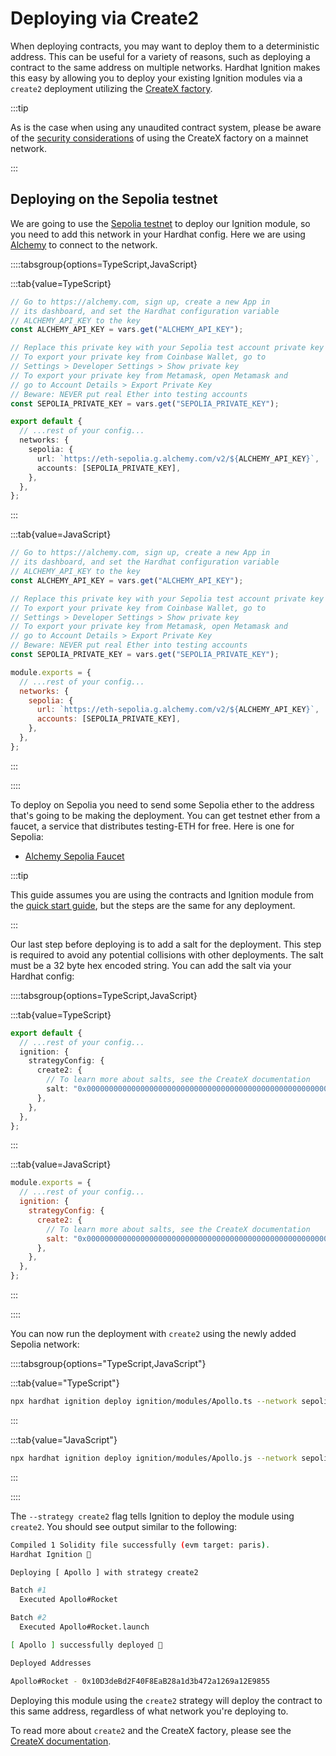# Deploying via Create2

When deploying contracts, you may want to deploy them to a deterministic address. This can be useful for a variety of reasons, such as deploying a contract to the same address on multiple networks. Hardhat Ignition makes this easy by allowing you to deploy your existing Ignition modules via a `create2` deployment utilizing the [CreateX factory](https://createx.rocks/).

:::tip

As is the case when using any unaudited contract system, please be aware of the [security considerations](https://github.com/pcaversaccio/createx?tab=readme-ov-file#security-considerations) of using the CreateX factory on a mainnet network.

:::

## Deploying on the Sepolia testnet

We are going to use the [Sepolia testnet](https://ethereum.org/en/developers/docs/networks/#sepolia) to deploy our Ignition module, so you need to add this network in your Hardhat config. Here we are using [Alchemy](https://alchemy.com/) to connect to the network.

::::tabsgroup{options=TypeScript,JavaScript}

:::tab{value=TypeScript}

```ts
// Go to https://alchemy.com, sign up, create a new App in
// its dashboard, and set the Hardhat configuration variable
// ALCHEMY_API_KEY to the key
const ALCHEMY_API_KEY = vars.get("ALCHEMY_API_KEY");

// Replace this private key with your Sepolia test account private key
// To export your private key from Coinbase Wallet, go to
// Settings > Developer Settings > Show private key
// To export your private key from Metamask, open Metamask and
// go to Account Details > Export Private Key
// Beware: NEVER put real Ether into testing accounts
const SEPOLIA_PRIVATE_KEY = vars.get("SEPOLIA_PRIVATE_KEY");

export default {
  // ...rest of your config...
  networks: {
    sepolia: {
      url: `https://eth-sepolia.g.alchemy.com/v2/${ALCHEMY_API_KEY}`,
      accounts: [SEPOLIA_PRIVATE_KEY],
    },
  },
};
```

:::

:::tab{value=JavaScript}

```js
// Go to https://alchemy.com, sign up, create a new App in
// its dashboard, and set the Hardhat configuration variable
// ALCHEMY_API_KEY to the key
const ALCHEMY_API_KEY = vars.get("ALCHEMY_API_KEY");

// Replace this private key with your Sepolia test account private key
// To export your private key from Coinbase Wallet, go to
// Settings > Developer Settings > Show private key
// To export your private key from Metamask, open Metamask and
// go to Account Details > Export Private Key
// Beware: NEVER put real Ether into testing accounts
const SEPOLIA_PRIVATE_KEY = vars.get("SEPOLIA_PRIVATE_KEY");

module.exports = {
  // ...rest of your config...
  networks: {
    sepolia: {
      url: `https://eth-sepolia.g.alchemy.com/v2/${ALCHEMY_API_KEY}`,
      accounts: [SEPOLIA_PRIVATE_KEY],
    },
  },
};
```

:::

::::

To deploy on Sepolia you need to send some Sepolia ether to the address that's going to be making the deployment. You can get testnet ether from a faucet, a service that distributes testing-ETH for free. Here is one for Sepolia:

- [Alchemy Sepolia Faucet](https://sepoliafaucet.com/)

:::tip

This guide assumes you are using the contracts and Ignition module from the [quick start guide](/ignition/docs/getting-started#quick-start), but the steps are the same for any deployment.

:::

Our last step before deploying is to add a salt for the deployment. This step is required to avoid any potential collisions with other deployments. The salt must be a 32 byte hex encoded string. You can add the salt via your Hardhat config:

::::tabsgroup{options=TypeScript,JavaScript}

:::tab{value=TypeScript}

```ts
export default {
  // ...rest of your config...
  ignition: {
    strategyConfig: {
      create2: {
        // To learn more about salts, see the CreateX documentation
        salt: "0x0000000000000000000000000000000000000000000000000000000000000000",
      },
    },
  },
};
```

:::

:::tab{value=JavaScript}

```js
module.exports = {
  // ...rest of your config...
  ignition: {
    strategyConfig: {
      create2: {
        // To learn more about salts, see the CreateX documentation
        salt: "0x0000000000000000000000000000000000000000000000000000000000000000",
      },
    },
  },
};
```

:::

::::

You can now run the deployment with `create2` using the newly added Sepolia network:

::::tabsgroup{options="TypeScript,JavaScript"}

:::tab{value="TypeScript"}

```sh
npx hardhat ignition deploy ignition/modules/Apollo.ts --network sepolia --strategy create2
```

:::

:::tab{value="JavaScript"}

```sh
npx hardhat ignition deploy ignition/modules/Apollo.js --network sepolia --strategy create2
```

:::

::::

The `--strategy create2` flag tells Ignition to deploy the module using `create2`. You should see output similar to the following:

```sh
Compiled 1 Solidity file successfully (evm target: paris).
Hardhat Ignition 🚀

Deploying [ Apollo ] with strategy create2

Batch #1
  Executed Apollo#Rocket

Batch #2
  Executed Apollo#Rocket.launch

[ Apollo ] successfully deployed 🚀

Deployed Addresses

Apollo#Rocket - 0x10D3deBd2F40F8EaB28a1d3b472a1269a12E9855
```

Deploying this module using the `create2` strategy will deploy the contract to this same address, regardless of what network you're deploying to.

To read more about `create2` and the CreateX factory, please see the [CreateX documentation](https://github.com/pcaversaccio/createx).
